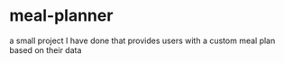 # meal-planner
a small project I have done that provides users with a custom meal plan based on their data
